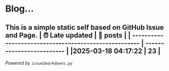 # Blog...
This is a simple static self based on GitHub Issue and Page.
| :alarm_clock: Late updated                            | :page_facing_up: posts |
| ----------------------------------------------------- | ------------------------- |
|2025-03-18 04:17:22 | 23 |
---
*Powered by `issue2markdowns.py`*